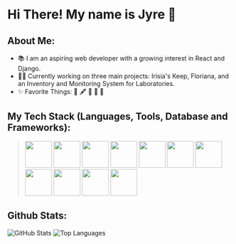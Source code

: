 # Hi There! My name is Jyre 👋

## About Me:
- 📚 I am an aspiring web developer with a growing interest in React and Django.
- 👩‍💻 Currently working on three main projects: Irisia's Keep, Floriana, and an Inventory and Monitoring System for Laboratories.
- ✨ Favorite Things: 📖 🖋 🍕 🌹 🌙

## My Tech Stack (Languages, Tools, Database and Frameworks):
> <img src="https://cdn.pixabay.com/photo/2017/08/05/11/16/logo-2582748_960_720.png" width="60" height="60">
> <img src="https://cdn.pixabay.com/photo/2017/08/05/11/16/logo-2582747_1280.png" width="60" height="60">
> <img src="https://cdn.icon-icons.com/icons2/2415/PNG/512/bootstrap_plain_wordmark_logo_icon_146620.png" width="60" height="60">
> <img src="https://files.raycast.com/sjxs3pxsc6k63ju0fzv8l3cu4v90" width="60" height="60">
> <img src="https://cdn.pixabay.com/photo/2015/04/23/17/41/javascript-736400_1280.png" width="60" height="60">
> <img src="https://upload.wikimedia.org/wikipedia/commons/thumb/c/c3/Python-logo-notext.svg/1869px-Python-logo-notext.svg.png" width="60" height="60">
> <img src="https://www.svgrepo.com/download/376337/node-js.svg" width="60" height="60">
> <img src="https://cdn4.iconfinder.com/data/icons/logos-3/600/React.js_logo-512.png" width="60" height="60">
> <img src="https://icon-library.com/images/django-icon/django-icon-0.jpg" width="60" height="60">
> <img src="https://www.freepnglogos.com/uploads/logo-mysql-png/logo-mysql-development-mysql-logo-code-icon-9.png" width="60" height="60">
> <img src= "https://w7.pngwing.com/pngs/915/519/png-transparent-typescript-hd-logo-thumbnail.png" width="60" height="60">

## Github Stats:
<img src="https://github-readme-stats.vercel.app/api?username=Jy-re&show_icons=true&count_private=true&hide=issues&include_all_commits=true&line_height=24&theme=tokyonight" alt="GitHub Stats" />
<img src="https://github-readme-stats.vercel.app/api/top-langs/?username=Jy-re&layout=compact&theme=tokyonight" alt="Top Languages" />
